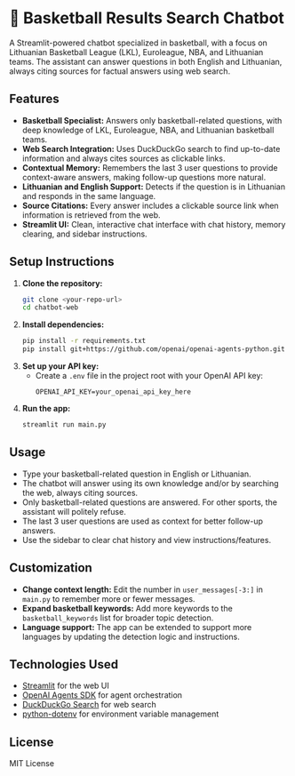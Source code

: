 # 🏀 Basketball Results Search Chatbot

A Streamlit-powered chatbot specialized in basketball, with a focus on Lithuanian Basketball League (LKL), Euroleague, NBA, and Lithuanian teams. The assistant can answer questions in both English and Lithuanian, always citing sources for factual answers using web search.

## Features

- **Basketball Specialist:** Answers only basketball-related questions, with deep knowledge of LKL, Euroleague, NBA, and Lithuanian basketball teams.
- **Web Search Integration:** Uses DuckDuckGo search to find up-to-date information and always cites sources as clickable links.
- **Contextual Memory:** Remembers the last 3 user questions to provide context-aware answers, making follow-up questions more natural.
- **Lithuanian and English Support:** Detects if the question is in Lithuanian and responds in the same language.
- **Source Citations:** Every answer includes a clickable source link when information is retrieved from the web.
- **Streamlit UI:** Clean, interactive chat interface with chat history, memory clearing, and sidebar instructions.

## Setup Instructions

1. **Clone the repository:**
   ```sh
   git clone <your-repo-url>
   cd chatbot-web
   ```
2. **Install dependencies:**
   ```sh
   pip install -r requirements.txt
   pip install git+https://github.com/openai/openai-agents-python.git
   ```
3. **Set up your API key:**
   - Create a `.env` file in the project root with your OpenAI API key:
     ```
     OPENAI_API_KEY=your_openai_api_key_here
     ```
4. **Run the app:**
   ```sh
   streamlit run main.py
   ```

## Usage
- Type your basketball-related question in English or Lithuanian.
- The chatbot will answer using its own knowledge and/or by searching the web, always citing sources.
- Only basketball-related questions are answered. For other sports, the assistant will politely refuse.
- The last 3 user questions are used as context for better follow-up answers.
- Use the sidebar to clear chat history and view instructions/features.

## Customization
- **Change context length:** Edit the number in `user_messages[-3:]` in `main.py` to remember more or fewer messages.
- **Expand basketball keywords:** Add more keywords to the `basketball_keywords` list for broader topic detection.
- **Language support:** The app can be extended to support more languages by updating the detection logic and instructions.

## Technologies Used
- [Streamlit](https://streamlit.io/) for the web UI
- [OpenAI Agents SDK](https://openai.github.io/openai-agents-python/) for agent orchestration
- [DuckDuckGo Search](https://pypi.org/project/duckduckgo-search/) for web search
- [python-dotenv](https://pypi.org/project/python-dotenv/) for environment variable management

## License
MIT License